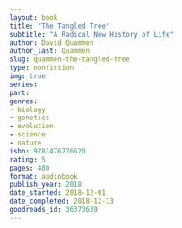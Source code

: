 ```yaml
---
layout: book
title: "The Tangled Tree"
subtitle: "A Radical New History of Life"
author: David Quammen
author_last: Quammen
slug: quammen-the-tangled-tree
type: nonfiction
img: true
series: 
part: 
genres:
- biology
- genetics
- evolution
- science
- nature
isbn: 9781476776620
rating: 5
pages: 480
format: audiobook
publish_year: 2018
date_started: 2018-12-01
date_completed: 2018-12-13
goodreads_id: 36373639
---
```

